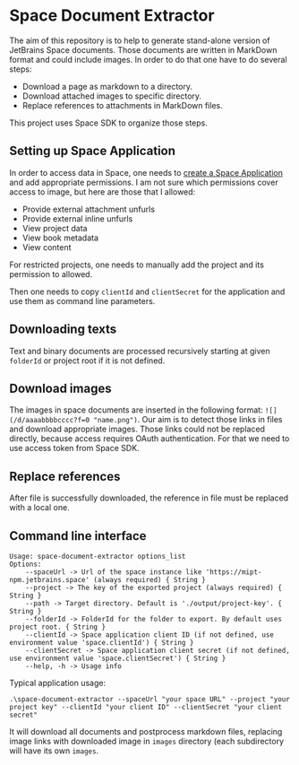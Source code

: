 # Space Document Extractor

The aim of this repository is to help to generate stand-alone version of JetBrains Space documents. Those documents are written in MarkDown format and could include images. In order to do that one have to do several steps:

* Download a page as markdown to a directory.
* Download attached images to specific directory.
* Replace references to attachments in MarkDown files.

This project uses Space SDK to organize those steps.

## Setting up Space Application

In order to access data in Space, one needs to [create a Space Application](https://www.jetbrains.com/help/space/applications.html) and add appropriate permissions. I am not sure which permissions cover access to image, but here are those that I allowed:

* Provide external attachment unfurls
* Provide external inline unfurls
* View project data
* View book metadata
* View content

For restricted projects, one needs to manually add the project and its permission to allowed.

Then one needs to copy `clientId` and `clientSecret` for the application and use them as command line parameters.

## Downloading texts

Text and binary documents are processed recursively starting at given `folderId` or project root if it is not defined.
## Download images

The images in space documents are inserted in the following format: `![](/d/aaaabbbbcccc?f=0 "name.png")`. Our aim is to detect those links in files and download appropriate images. Those links could not be replaced directly, because access requires OAuth authentication. For that we need to use access token from Space SDK.

## Replace references

After file is successfully downloaded, the reference in file must be replaced with a local one.

## Command line interface

```commandline
Usage: space-document-extractor options_list
Options: 
    --spaceUrl -> Url of the space instance like 'https://mipt-npm.jetbrains.space' (always required) { String }
    --project -> The key of the exported project (always required) { String }
    --path -> Target directory. Default is './output/project-key'. { String }
    --folderId -> FolderId for the folder to export. By default uses project root. { String }
    --clientId -> Space application client ID (if not defined, use environment value 'space.clientId') { String }
    --clientSecret -> Space application client secret (if not defined, use environment value 'space.clientSecret') { String }
    --help, -h -> Usage info 
```

Typical application usage:

```commandline
.\space-document-extractor --spaceUrl "your space URL" --project "your project key" --clientId "your client ID" --clientSecret "your client secret"
```

It will download all documents and postprocess markdown files, replacing image links with downloaded image in `images` directory (each subdirectory will have its own `images`. 